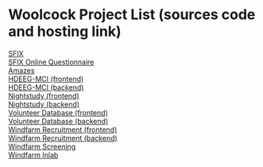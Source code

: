 # Woolcock Project List (sources code and hosting link)

<a href=https://github.com/woolcock-imr/sfix>SFIX</a>  
<a href=https://github.com/woolcock-imr/sfix-online-questionnaire>SFIX Online Questionnaire</a>  
<a href=https://github.com/woolcock-imr/amazes>Amazes</a>  
<a href=https://github.com/woolcock-imr/hdeeg-mci-2-online-questionnaire>HDEEG-MCI (frontend)</a>  
<a href=https://github.com/woolcock-imr/hdeeg-mci-2>HDEEG-MCI (backend)</a>  
<a href=https://github.com/woolcock-imr/nightstudy-online-questionnaire>Nightstudy (frontend)</a>  
<a href=https://github.com/woolcock-imr/nightstudy>Nightstudy (backend)</a>  
<a href=https://github.com/woolcock-imr/volunteer-database-2>Volunteer Database (frontend)</a>  
<a href=https://github.com/woolcock-imr/volunteer-database-management-2>Volunteer Database (backend)</a>  
<a href=https://www.windfarmstudy.com>Windfarm Recruitment (frontend)</a>  
<a href=https://github.com/woolcock-imr/windfarm-recruitment-management>Windfarm Recruitment (backend)</a>  
<a href=https://github.com/woolcock-imr/windfarm-screening-questionnaire>Windfarm Screening</a>  
<a href=https://github.com/woolcock-imr/windfarm-inlab>Windfarm Inlab</a>  

